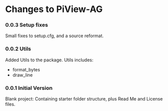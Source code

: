 # Changes to PiView-AG

### 0.0.3 Setup fixes
Small fixes to setup.cfg, and a source reformat.

### 0.0.2 Utils
Added Utils to the package. Utils includes:
- format_bytes
- draw_line

### 0.0.1 Initial Version
Blank project: Containing starter folder structure, plus Read Me and License files.